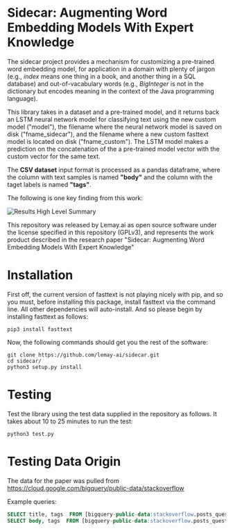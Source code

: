 # Sidecar: Augmenting Word Embedding Models With Expert Knowledge

The sidecar project provides a mechanism for customizing a pre-trained word embedding model, for application in a domain with plenty of jargon (e.g., *index* means one thing in a book, and another thing in a SQL database) and out-of-vacabulary words (e.g., *BigInteger* is not in the dictionary but encodes meaning in the context of the Java programming language).

This library takes in a dataset and a pre-trained model, and it returns back an LSTM neural network model for classifying text using the new custom model ("model"), the filename where the neural network model is saved on disk ("fname_sidecar"), and the filename where a new custom fasttext model is located on disk ("fname_custom"). The LSTM model makes a prediction on the concatenation of the a pre-trained model vector with the custom vector for the same text.

The **CSV dataset** input format is processed as a pandas dataframe, where the column with text samples is named **"body"** and the column with the taget labels is named **"tags"**.

The following is one key finding from this work:

![Results High Level Summary](https://github.com/lemay-ai/sidecar/blob/master/images/accuracy.png)

This repository was released by Lemay.ai as open source software under the license specified in this repository (GPLv3), and represents the work product described in the research paper "Sidecar: Augmenting Word Embedding Models With Expert Knowledge"

# Installation

First off, the current version of fasttext is not playing nicely with pip, and so you must, before installing this package, install fasttext via the command line. All other dependencies will auto-install. And so please begin by installing fasttext as follows:
```
pip3 install fasttext
```
Now, the following commands should get you the rest of the software:

```
git clone https://github.com/lemay-ai/sidecar.git
cd sidecar/
python3 setup.py install
```

# Testing

Test the library using the test data supplied in the repository as follows. It takes about 10 to 25 minutes to run the test:

```
python3 test.py
```

# Testing Data Origin
The data for the paper was pulled from https://cloud.google.com/bigquery/public-data/stackoverflow

Example queries: 
```SQL
SELECT title, tags  FROM [bigquery-public-data:stackoverflow.posts_questions] where tags = 'php' LIMIT 10000
SELECT body, tags  FROM [bigquery-public-data:stackoverflow.posts_questions] where tags = 'c++' LIMIT 1000
```
